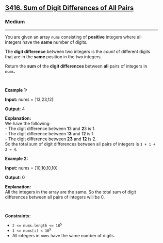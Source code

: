 <h2><a href="https://leetcode.com/problems/sum-of-digit-differences-of-all-pairs">3416. Sum of Digit Differences of All Pairs</a></h2><h3>Medium</h3><hr><p>You are given an array <code>nums</code> consisting of <strong>positive</strong> integers where all integers have the <strong>same</strong> number of digits.</p>

<p>The <strong>digit difference</strong> between two integers is the <em>count</em> of different digits that are in the <strong>same</strong> position in the two integers.</p>

<p>Return the <strong>sum</strong> of the <strong>digit differences</strong> between <strong>all</strong> pairs of integers in <code>nums</code>.</p>

<p>&nbsp;</p>
<p><strong class="example">Example 1:</strong></p>

<div class="example-block">
<p><strong>Input:</strong> <span class="example-io">nums = [13,23,12]</span></p>

<p><strong>Output:</strong> 4</p>

<p><strong>Explanation:</strong><br />
We have the following:<br />
- The digit difference between <strong>1</strong>3 and <strong>2</strong>3 is 1.<br />
- The digit difference between 1<strong>3</strong> and 1<strong>2</strong> is 1.<br />
- The digit difference between <strong>23</strong> and <strong>12</strong> is 2.<br />
So the total sum of digit differences between all pairs of integers is <code>1 + 1 + 2 = 4</code>.</p>
</div>

<p><strong class="example">Example 2:</strong></p>

<div class="example-block">
<p><strong>Input:</strong> <span class="example-io">nums = [10,10,10,10]</span></p>

<p><strong>Output:</strong> <span class="example-io">0</span></p>

<p><strong>Explanation:</strong><br />
All the integers in the array are the same. So the total sum of digit differences between all pairs of integers will be 0.</p>
</div>

<p>&nbsp;</p>
<p><strong>Constraints:</strong></p>

<ul>
	<li><code>2 &lt;= nums.length &lt;= 10<sup>5</sup></code></li>
	<li><code>1 &lt;= nums[i] &lt; 10<sup>9</sup></code></li>
	<li>All integers in <code>nums</code> have the same number of digits.</li>
</ul>
